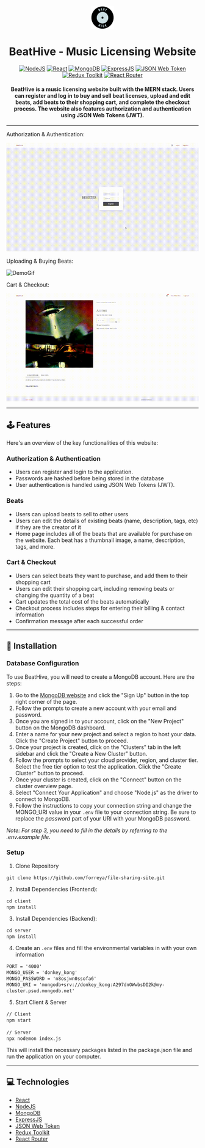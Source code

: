 <p align="center"><img alt="logo" src="https://github.com/forreya/music-licensing-website/blob/main/logo.png" width="60px" /></p>
<h1 align="center">BeatHive - Music Licensing Website</h1>

<p align="center">
  <a href="#"><img alt="NodeJS" src="https://img.shields.io/badge/Node.js-43853D?style=for-the-badge&logo=node.js&logoColor=white"></a>
  <a href="#"><img alt="React" src="https://img.shields.io/badge/react-%2320232a.svg?style=for-the-badge&logo=react&logoColor=%2361DAFB"></a>
  <a href="#"><img alt="MongoDB" src="https://img.shields.io/badge/MongoDB-4EA94B?style=for-the-badge&logo=mongodb&logoColor=white"></a>
  <a href="#"><img alt="ExpressJS" src="https://img.shields.io/badge/Express.js-404D59?style=for-the-badge"></a>
  <a href="#"><img alt="JSON Web Token" src="https://img.shields.io/badge/JWT-black?style=for-the-badge&logo=JSON%20web%20tokens"></a>
  <a href="#"><img alt="Redux Toolkit" src="https://img.shields.io/badge/redux-%23593d88.svg?style=for-the-badge&logo=redux&logoColor=white"></a>
  <a href="#"><img alt="React Router" src="https://img.shields.io/badge/React_Router-CA4245?style=for-the-badge&logo=react-router&logoColor=white"></a>
</p>

<h4 align="center">BeatHive is a music licensing website built with the MERN stack. Users can register and log in to buy and sell beat licenses, upload and edit beats, add beats to their shopping cart, and complete the checkout process. The website also features authorization and authentication using JSON Web Tokens (JWT).</h4>

---

Authorization & Authentication:

![DemoGif](https://github.com/forreya/music-licensing-website/blob/main/demo-1.gif)

Uploading & Buying Beats:

![DemoGif](https://github.com/forreya/music-licensing-website/blob/main/demo-2.gif)

Cart & Checkout:

![DemoGif](https://github.com/forreya/music-licensing-website/blob/main/demo-3.gif)

---

## 🕹️ Features

Here's an overview of the key functionalities of this website:

### Authorization & Authentication
- Users can register and login to the application.
- Passwords are hashed before being stored in the database
- User authentication is handled using JSON Web Tokens (JWT).

### Beats
- Users can upload beats to sell to other users
- Users can edit the details of existing beats (name, description, tags, etc) if they are the creator of it
- Home page includes all of the beats that are available for purchase on the website. Each beat has a thumbnail image, a name, description, tags, and more.

### Cart & Checkout
- Users can select beats they want to purchase, and add them to their shopping cart
- Users can edit their shopping cart, including removing beats or changing the quantity of a beat
- Cart updates the total cost of the beats automatically
- Checkout process includes steps for entering their billing & contact information
- Confirmation message after each successful order

---

## 💾 Installation

### Database Configuration

To use BeatHive, you will need to create a MongoDB account. Here are the steps:

1. Go to the [MongoDB website](https://www.mongodb.com/) and click the "Sign Up" button in the top right corner of the page.
2. Follow the prompts to create a new account with your email and password.
3. Once you are signed in to your account, click on the "New Project" button on the MongoDB dashboard.
4. Enter a name for your new project and select a region to host your data. Click the "Create Project" button to proceed.
5. Once your project is created, click on the "Clusters" tab in the left sidebar and click the "Create a New Cluster" button.
6. Follow the prompts to select your cloud provider, region, and cluster tier. Select the free tier option to test the application. Click the "Create Cluster" button to proceed.
7. Once your cluster is created, click on the "Connect" button on the cluster overview page.
8. Select "Connect Your Application" and choose "Node.js" as the driver to connect to MongoDB.
9. Follow the instructions to copy your connection string and change the MONGO_URI value in your `.env` file to your connection string. Be sure to replace the _password_ part of your URI with your MongoDB password.

_Note: For step 3, you need to fill in the details by referring to the .env.example file._

### Setup

1. Clone Repository

```
git clone https://github.com/forreya/file-sharing-site.git
```

2. Install Dependencies (Frontend):

```
cd client
npm install
```

3. Install Dependencies (Backend):

```
cd server
npm install
```

4. Create an `.env` files and fill the environmental variables in with your own information

```
PORT = '4000'
MONGO_USER = 'donkey_kong'
MONGO_PASSWORD = 'n8osjwn0ssofa6'
MONGO_URI = 'mongodb+srv://donkey_kong:A297dnOWwbsDI2k@my-cluster.psud.mongodb.net'
```
    
5. Start Client & Server

```
// Client
npm start

// Server
npx nodemon index.js
```

This will install the necessary packages listed in the package.json file and run the application on your computer.

---

## 💻 Technologies

- [React](https://react.dev/)
- [NodeJS](https://nodejs.org/)
- [MongoDB](https://www.mongodb.com/)
- [ExpressJS](https://expressjs.com/)
- [JSON Web Token](https://jwt.io/)
- [Redux Toolkit](https://redux-toolkit.js.org/)
- [React Router](https://reactrouter.com/en/main)


